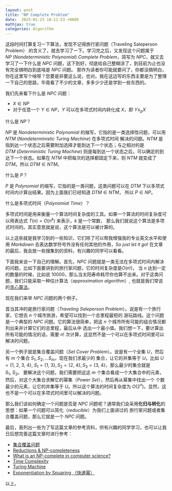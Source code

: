 ```yaml
---
layout: post
title: "NP Complete Problem"
date:  2023-01-23 10:11:53 +0800
mathjax: true
categories: Algorithm
---
```


这段时间打算复习一下算法，发现不记得旅行家问题（Traveling Saleperson Problem）
的含义了，就去学习了一下。学习完之后，又发现这个问题属于 $NP\ (Nondeterministic\ Polynomial)\ Complete\ Problem$，简写为 $NPC$，就又去学习了一下什么是 $NPC$ 问题，这下到好，彻底给自己整糊涂了，到目前为止也没有完全搞明白到底啥是 $NPC$ 问题。
那作为读者你可能就要问了，你都没搞明白，你在这里写个啥呀？您要是非要这么说，也对。我在这边写的东西主要是为了整理
一下自己的思路，毕竟看了不少的文章，多多少少还是学到一些东西的。

我们先来看下什么是 $NPC$ 问题：
- $X \in NP$
- 对于任意一个 $Y \in NP$，$Y$ 可以在多项式时间内转化成 $X$，即 $Y \le_{p} X$

什么是 $NP$？

$NP$ 是 $Nondeterministic\ Polynomial$ 的缩写，它指的是一类选择性问题，可以用 $NTM\ (Nondeterministic\ Turing\ Machine)$ 在多项式时间
解决的问题。$NTM$ 是指到达一个状态之后需要附加选择才能到达下一个状态；与之相对的是 $DTM\ (Deterministic\ Turing\ Machine)$ 
则是每到达一个状态之后，可以确定的到达下一个状态。如果在 $NTM$ 中把每次的选择都固定下来，则 $NTM$ 就变成了 $DTM$。所以 $DTM \in NTM$。

什么是 $P$？

$P$ 是 $Polynomial$ 的缩写，它指的是一类问题，这类问题可以在 $DTM$ 下以多项式时间内计算出结果。因为上面我们已经知道 $DTM \in NTM$，
所以 $P \in NP$。

什么是多项式时间（$Polynomial\ Time$）？

多项式时间是用来衡量一个算法时间复杂度的工具。如果一个算法的时间复杂度可以用表达式 $T(n) = O(n^{k})$ 来表示，$k$ 是一个常数，
那么我们就说这个算法是多项式时间的。其实意思就是说，这个算法是可以被计算的。

以上这些就是我学习到的一些知识，它们除了可以帮我增强我的专业英文水平和使用 $Markdown$ 去表达数学符号外没有任何其他的作用，$So\ 
just\ let\ it\ go!$ 在文章的最后，我会放一些搜集到的资料，有兴趣的同学可以看看。

下面我来说一下自己的理解。首先，$NPC$ 问题就是一类无法在多项式时间内解决的问题，比如下面要讲到的旅行家问题，它的时间复杂度是$O(n!)$，
当 $n$ 达到一定的数量的时候，比如说 $10000$，那么当太阳寿命耗尽你也算不出来。对于这类问题，我们只能采取一种估计算法（$approximation\ algorithm$）,
也就是我们常说的[贪心算法](https://guo-sj.github.io/algorithm/2022/05/14/greedy-algorithm.html)。

现在我们来举 $NPC$ 问题的两个例子。

首当其冲的是旅行家问题（$Traveling\ Saleperson\ Problem$）。说是有一个旅行家，它想去 $n$ 个城市旅游，希望可以找到一个总里程最短的
游玩路线。这个问题是一个典型的 $NPC$ 问题。它的算法很简单，把这 $n$ 个城市所有可能的组合情况都列出来并计算它们的总里程，最后从中
选出一个最小值。我们想一下，要计算出所有可能的情况的话，需要 $n!$ 次计算，这显然不是一个可以在多项式时间里可以解决的问题。

另一个例子就是集合覆盖问题（$Set\ Cover\ Problem$）。说是有一个全集 $U$，然后有 $m$ 个集合 $S_{1}, S_{2}, ... S_{m}$，现在我们求最少的
集合，让它的并集等于 $U$。比如 $U = \{1,\ 2,\ 3,\ 4\},\ S_{1} = \{1,\ 3\}, S_{2} = \{2,\ 4\}, S_{3} = \{3,\ 4\}$，那么最少的集合就是 $S_{1},\ S_{2}$。
要解决这个问题，我们需要把这这 $m$ 个集合看成一个大集合中的元素，然后，对这个大集合求解它的幂集（$Power\ Set$），然后再从幂集中找出一个
个数最少的元素，让它的并集等于 $U$。所以这个算法的时间复杂度为 $O(2^{n})$。显然，这也不是一个可以在多项式时间里可以解决的问题。

那么我们该如何确定一个问题是否是 $NPC$ 问题呢？通常我们会采用**化归与转化**的思想：如果一个问题可以简化（$reducible$）为我们上面讲过的
旅行家问题或者集合覆盖问题，那么它就是一个 $NPC$ 问题。

最后，我列出一些为了写这篇文章的参考资料，供有兴趣的同学学习，也可以让我日后想完善这篇文章时进行参考：
- [集合覆盖问题](https://zhuanlan.zhihu.com/p/408556395)
- [Reductions & NP-completeness](https://www.cs.cmu.edu/~ckingsf/bioinfo-lectures/npcomplete.pdf)
- [What is an NP-complete in computer science?](https://stackoverflow.com/questions/210829/what-is-an-np-complete-in-computer-science)
- [Time Complexity](https://en.wikipedia.org/wiki/Time_complexity#Strongly_and_weakly_polynomial_time)
- [Turing Machine](https://en.wikipedia.org/wiki/Turing_machine)
- [Exponentiation by Spuaring （快速幂）](https://en.wikipedia.org/wiki/Exponentiation_by_squaring)

以上。
